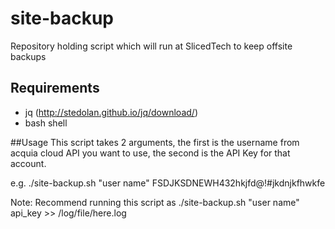# site-backup
Repository holding script which will run at SlicedTech to keep offsite backups

## Requirements
- jq (http://stedolan.github.io/jq/download/)
- bash shell

##Usage
This script takes 2 arguments, the first is the username from acquia cloud API you want to use, the second is the API Key for that account.

e.g. ./site-backup.sh "user name" FSDJKSDNEWH432hkjfd@!#jkdnjkfhwkfe

Note: Recommend running this script as ./site-backup.sh "user name" api_key >> /log/file/here.log
